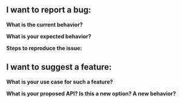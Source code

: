 <!--
  Hello and thank you for participating to jekyll-algolia!

  This form is to report issues or new features. For more generic questions
  about "How to do this or that?", you should rather check
  https://discourse.algolia.com/ where we'll be happy to help you.

  Please make sure you are using the latest version. Also don't hesitate to give
  us as much details about your issue or feature as you can, so we can have the
  needed context to give you the best possible answer.

  You can delete any HTML comment and non-relevant question.
-->

## I want to report a bug:

**What is the current behavior?**

**What is your expected behavior?**

**Steps to reproduce the issue:**
<!-- If you have a repo we can clone to try, or a screenshot, that is even
better! --> 

## I want to suggest a feature:

**What is your use case for such a feature?**
<!-- The more you can tell us about WHY you want to do this, the easier is will be for us to tell you HOW to do it. -->

**What is your proposed API? Is this a new option? A new behavior?**

